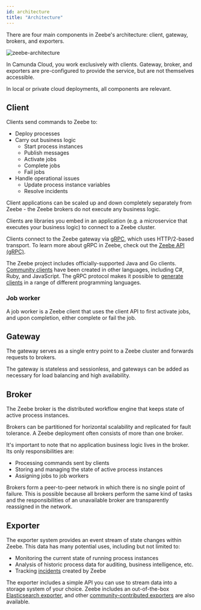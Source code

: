 ```yaml
---
id: architecture
title: "Architecture"
---
```


There are four main components in Zeebe's architecture: client, gateway, brokers, and exporters.

![zeebe-architecture](assets/zeebe-architecture.png)

In Camunda Cloud, you work exclusively with clients. Gateway, broker, and exporters are pre-configured to provide the service, but are not themselves accessible.

In local or private cloud deployments, all components are relevant.

## Client

Clients send commands to Zeebe to:

- Deploy processes
- Carry out business logic
  - Start process instances
  - Publish messages
  - Activate jobs
  - Complete jobs
  - Fail jobs
- Handle operational issues
  - Update process instance variables
  - Resolve incidents

Client applications can be scaled up and down completely separately from Zeebe - the Zeebe brokers do not execute any business logic.

Clients are libraries you embed in an application (e.g. a microservice that executes your business logic) to connect to a Zeebe cluster.

Clients connect to the Zeebe gateway via [gRPC](https://grpc.io), which uses HTTP/2-based transport. To learn more about gRPC in Zeebe, check out the [Zeebe API (gRPC)](/reference/grpc.md).

The Zeebe project includes officially-supported Java and Go clients. [Community clients](/apis-clients/community-clients/index.md) have been created in other languages, including C#, Ruby, and JavaScript. The gRPC protocol makes it possible to [generate clients](/apis-clients/build-your-own-client.md) in a range of different programming languages.

### Job worker

A job worker is a Zeebe client that uses the client API to first activate jobs, and upon completion, either complete or fail the job.

## Gateway

The gateway serves as a single entry point to a Zeebe cluster and forwards requests to brokers.

The gateway is stateless and sessionless, and gateways can be added as necessary for load balancing and high availability.

## Broker

The Zeebe broker is the distributed workflow engine that keeps state of active process instances.

Brokers can be partitioned for horizontal scalability and replicated for fault tolerance. A Zeebe deployment often consists of more than one broker.

It's important to note that no application business logic lives in the broker. Its only responsibilities are:

- Processing commands sent by clients
- Storing and managing the state of active process instances
- Assigning jobs to job workers

Brokers form a peer-to-peer network in which there is no single point of failure. This is possible because all brokers perform the same kind of tasks and the responsibilities of an unavailable broker are transparently reassigned in the network.

## Exporter

The exporter system provides an event stream of state changes within Zeebe. This data has many potential uses, including but not limited to:

- Monitoring the current state of running process instances
- Analysis of historic process data for auditing, business intelligence, etc.
- Tracking [incidents](/components/concepts/incidents.md) created by Zeebe

The exporter includes a simple API you can use to stream data into a storage system of your choice. Zeebe includes an out-of-the-box [Elasticsearch exporter](https://github.com/camunda-cloud/zeebe/tree/master/exporters/elasticsearch-exporter), and other [community-contributed exporters](https://awesome.zeebe.io) are also available.
